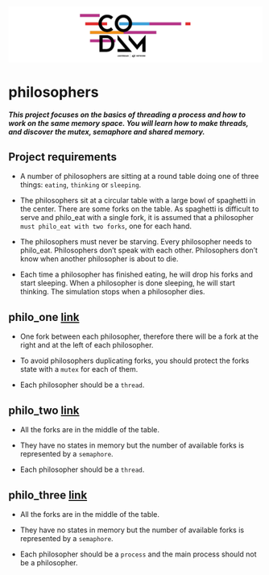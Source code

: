 [![Logo](https://github.com/qingqingqingli/readme_images/blob/master/codam_logo_1.png)](https://github.com/qingqingqingli/philosophers)

# philosophers

***This project focuses on the basics of threading a process and how to work on the same memory space. You will learn how to make threads, and discover the mutex, semaphore and shared memory.***

## Project requirements

- A number of philosophers are sitting at a round table doing one of three things: `eating`, `thinking` or `sleeping`. 
  
- The philosophers sit at a circular table with a large bowl of spaghetti in the center. There are some forks on the table. As spaghetti is difficult to serve and philo_eat with a single fork, it is assumed that a philosopher `must philo_eat with two forks`, one for each hand.

- The philosophers must never be starving. Every philosopher needs to philo_eat. Philosophers don’t speak with each other. Philosophers don’t know when another philosopher is about to die. 

- Each time a philosopher has finished eating, he will drop his forks and start sleeping. When a philosopher is done sleeping, he will start thinking. The simulation stops when a philosopher dies.

## philo_one [link](https://github.com/qingqingqingli/philosophers/tree/main/philo_one)

- One fork between each philosopher, therefore there will be a fork at the right and at the left of each philosopher.
  
- To avoid philosophers duplicating forks, you should protect the forks state with a `mutex` for each of them.
  
- Each philosopher should be a `thread`.

## philo_two [link](https://github.com/qingqingqingli/philosophers/tree/main/philo_two)

- All the forks are in the middle of the table.
  
- They have no states in memory but the number of available forks is represented by a `semaphore`.
  
- Each philosopher should be a `thread`.

## philo_three [link](https://github.com/qingqingqingli/philosophers/tree/main/philo_three)

- All the forks are in the middle of the table.
  
- They have no states in memory but the number of available forks is represented by a `semaphore`.
  
- Each philosopher should be a `process` and the main process should not be a philosopher.